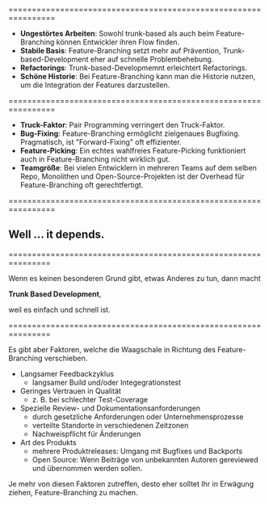 

<!-- .slide: data-background-image="12-zusammenfassung/two-visions-3.png"  data-background-opacity="1.0"  data-background-size="contain" -->


================================================================


 * **Ungestörtes Arbeiten**: Sowohl trunk-based als auch beim Feature-Branching können Entwickler ihren Flow finden.
 * **Stabile Basis**: Feature-Branching setzt mehr auf Prävention, Trunk-based-Development eher auf schnelle Problembehebung.
 * **Refactorings**: Trunk-based-Developmemnt erleichtert Refactorings.
 * **Schöne Historie**: Bei Feature-Branching kann man die Historie nutzen, um die Integration der Features darzustellen.

================================================================


 * **Truck-Faktor**: Pair Programming verringert den Truck-Faktor.
 * **Bug-Fixing**: Feature-Branching ermöglicht zielgenaues Bugfixing. Pragmatisch, ist "Forward-Fixing" oft effizienter.
 * **Feature-Picking**: Ein echtes wahlfreies Feature-Picking funktioniert auch in Feature-Branching nicht wirklich gut.
 * **Teamgröße**: Bei vielen Entwicklern in mehreren Teams auf dem selben Repo, 
   Monolithen und Open-Source-Projekten
   ist der Overhead für Feature-Branching oft gerechtfertigt.


================================================================


<!-- .slide: data-background-image="12-zusammenfassung/two-visions-3.png"  data-background-opacity="0.4"  data-background-size="contain" -->

## Well ... it depends.





===============================================================


Wenn es keinen besonderen Grund gibt, etwas Anderes zu tun, dann macht

**Trunk Based Development**,
    
weil es einfach und schnell ist.


===============================================================


Es gibt aber Faktoren, welche die Waagschale in Richtung des Feature-Branching verschieben.

 * Langsamer Feedbackzyklus
    * langsamer Build und/oder Integegrationstest
 * Geringes Vertrauen in Qualität
    * z. B. bei schlechter Test-Coverage
 * Spezielle Review- und Dokumentationsanforderungen
    * durch gesetzliche Anforderungen oder Unternehmensprozesse
    * verteilte Standorte in verschiedenen Zeitzonen
    * Nachweispflicht für Änderungen
 * Art des Produkts
    * mehrere Produktreleases: Umgang mit Bugfixes und Backports
    * Open Source: Wenn Beiträge von unbekannten Autoren gereviewed und übernommen werden sollen.
 
Je mehr von diesen Faktoren zutreffen,
desto eher solltet Ihr in Erwägung ziehen, 
Feature-Branching zu machen.